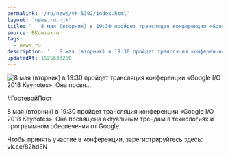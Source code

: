 ```yaml
---
permalink: '/ru/news/vk-5392/index.html'
layout: 'news.ru.njk'
title: '   8 мая (вторник) в 19:30 пройдет трансляция конференции «Google I/O 2018 Keynotes». Она посвя…'
source: ВКонтакте
tags:
  - news_ru
description: '   8 мая (вторник) в 19:30 пройдет трансляция конференции «Google I/O 2018 Keynotes». Она посвя…'
updatedAt: 1525633260
---
```

![   8 мая (вторник) в 19:30 пройдет трансляция конференции «Google I/O 2018 Keynotes». Она посвя…](https://sun9-64.userapi.com/impf/c840331/v840331034/7fed9/L_oIhSPZ2bA.jpg?size=1196x700&quality=96&proxy=1&sign=f9790e89e88eb2658ce55d0309f35040&c_uniq_tag=LT3ijvSeJLHXSR4lPAYq9pqrJUJN3A98sIlWNQ96joA&type=album)

#ГостевойПост

8 мая (вторник) в 19:30 пройдет трансляция конференции «Google I/O 2018 Keynotes». Она посвящена актуальным трендам в технологиях и программном обеспечении от Google.

Чтобы принять участие в конференции, зарегистрируйтесь здесь: vk.cc/82hdEN
